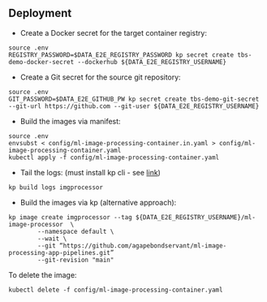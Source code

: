 ## Deployment
* Create a Docker secret for the target container registry:
```
source .env
REGISTRY_PASSWORD=$DATA_E2E_REGISTRY_PASSWORD kp secret create tbs-demo-docker-secret --dockerhub ${DATA_E2E_REGISTRY_USERNAME}
```

* Create a Git secret for the source git repository:
```
source .env
GIT_PASSWORD=$DATA_E2E_GITHUB_PW kp secret create tbs-demo-git-secret --git-url https://github.com --git-user ${DATA_E2E_REGISTRY_USERNAME}
```

* Build the images via manifest:
```
source .env
envsubst < config/ml-image-processing-container.in.yaml > config/ml-image-processing-container.yaml
kubectl apply -f config/ml-image-processing-container.yaml
```

* Tail the logs: (must install kp cli - see <a href="https://github.com/vmware-tanzu/kpack-cli/blob/v0.2.0/docs/kp.md">link</a>)
```
kp build logs imgprocessor
```

* Build the images via kp (alternative approach):
```
kp image create imgprocessor --tag ${DATA_E2E_REGISTRY_USERNAME}/ml-image-processor  \
        --namespace default \
        --wait \
        --git “https://github.com/agapebondservant/ml-image-processing-app-pipelines.git”
        --git-revision "main"
```

To delete the image:
```
kubectl delete -f config/ml-image-processing-container.yaml
```
